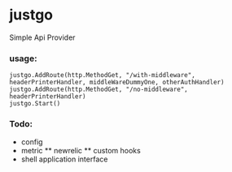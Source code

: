 # justgo
Simple Api Provider

### usage:

```
justgo.AddRoute(http.MethodGet, "/with-middleware", headerPrinterHandler, middleWareDummyOne, otherAuthHandler)
justgo.AddRoute(http.MethodGet, "/no-middleware", headerPrinterHandler)
justgo.Start()
```	

### Todo:
* config
* metric
** newrelic
** custom hooks
* shell application interface
